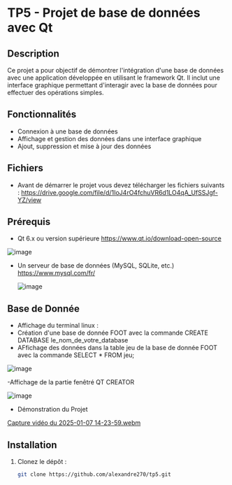 # TP5 - Projet de base de données avec Qt

## Description
Ce projet a pour objectif de démontrer l'intégration d'une base de données avec une application développée en utilisant le framework Qt. Il inclut une interface graphique permettant d'interagir avec la base de données pour effectuer des opérations simples.

## Fonctionnalités
- Connexion à une base de données
- Affichage et gestion des données dans une interface graphique
- Ajout, suppression et mise à jour des données

## Fichiers
- Avant de démarrer le projet vous devez télécharger les fichiers suivants :
  https://drive.google.com/file/d/1IoJ4rO4fchuVR6d1LO4qA_UfSSJgf-YZ/view
  
## Prérequis
- Qt 6.x ou version supérieure
  https://www.qt.io/download-open-source
 

![image](https://github.com/user-attachments/assets/a6241ff5-c96c-4997-b291-31d61342d69b)

  
- Un serveur de base de données (MySQL, SQLite, etc.)
  https://www.mysql.com/fr/

  ![image](https://github.com/user-attachments/assets/14649a17-50e8-423f-926d-0290315d47b6)


## Base de Donnée 
- Affichage du terminal linux :
- Création d'une base de donnée FOOT avec la commande CREATE DATABASE le_nom_de_votre_database
- AFfichage des données dans la table jeu de la base de donnée FOOT avec la commande SELECT * FROM jeu;


![image](https://github.com/user-attachments/assets/96f9ef00-40ac-47bb-bf07-48f83ac32a57)


-Affichage de la partie fenêtré QT CREATOR 




![image](https://github.com/user-attachments/assets/3a9a84a1-7572-47b6-b0aa-2b7dde30f0c6)



  
- Démonstration du Projet 



[Capture vidéo du 2025-01-07 14-23-59.webm](https://github.com/user-attachments/assets/51c53d09-6729-44f4-a9dc-b16c385610c6)



## Installation
1. Clonez le dépôt :
   ```bash
   git clone https://github.com/alexandre270/tp5.git
